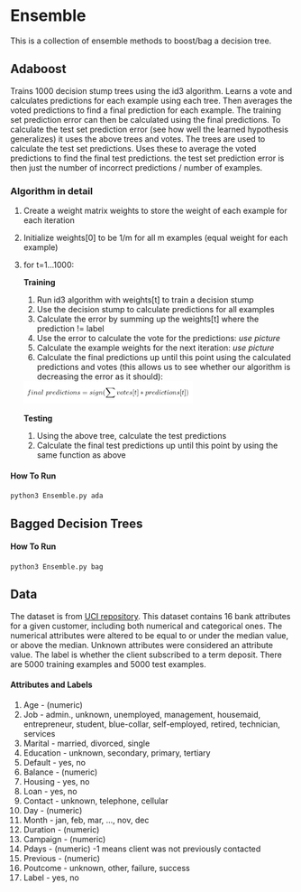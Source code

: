 # Ensemble
This is a collection of ensemble methods to boost/bag a decision tree.

## Adaboost
Trains 1000 decision stump trees using the id3 algorithm. Learns a vote and calculates predictions for each example using each tree. Then averages the voted predictions to find a final prediction for each example. The training set prediction error can then be calculated using the final predictions. To calculate the test set prediction error (see how well the learned hypothesis generalizes) it uses the above trees and votes. The trees are used to calculate the test set predictions. Uses these to average the voted predictions to find the final test predictions. the test set prediction error is then just the number of incorrect predictions / number of examples.

### Algorithm in detail
1. Create a weight matrix weights to store the weight of each example for each iteration
2. Initialize weights[0] to be 1/m for all m examples (equal weight for each example)
3. for t=1...1000: 

   **Training**
   1. Run id3 algorithm with weights[t] to train a decision stump
   2. Use the decision stump to calculate predictions for all examples
   3. Calculate the error by summing up the weights[t] where the prediction != label
   4. Use the error to calculate the vote for the predictions: 
   *use picture*
   5. Calculate the example weights for the next iteration: 
   *use picture*
   6. Calculate the final predictions up until this point using the calculated predictions and votes (this allows us to see whether our algorithm is decreasing the error as it should): 
    <img src="https://github.com/solosoren/CS5350-MachineLearning/blob/master/EnsembleLearning/Images/Final_Predictions.png" width="300">
    
   **Testing**
   1. Using the above tree, calculate the test predictions
   2. Calculate the final test predictions up until this point by using the same function as above


#### How To Run
```
python3 Ensemble.py ada
```

## Bagged Decision Trees

#### How To Run
```
python3 Ensemble.py bag
```

## Data
The dataset is from [UCI repository](https://archive.ics.uci.edu/ml/datasets/Bank+Marketing). This dataset contains 16 bank attributes for a given customer, including both numerical and categorical ones. The numerical attributes were altered to be equal to or under the median value, or above the median. Unknown attributes were considered an attribute value. The label is whether the client subscribed to a term deposit. There are 5000 training examples and 5000 test examples.
#### Attributes and Labels
1. Age - (numeric)
2. Job - admin., unknown, unemployed, management, housemaid, entrepreneur, student, blue-collar, self-employed, retired, technician, services
3. Marital - married, divorced, single
4. Education - unknown, secondary, primary, tertiary
5. Default - yes, no
6. Balance - (numeric)
7. Housing - yes, no
8. Loan - yes, no
9. Contact - unknown, telephone, cellular
10. Day - (numeric)
11. Month - jan, feb, mar, ..., nov, dec
12. Duration - (numeric)
13. Campaign - (numeric)
14. Pdays - (numeric) -1 means client was not previously contacted
15. Previous - (numeric)
16. Poutcome - unknown, other, failure, success
17. Label - yes, no
